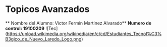 # Topicos Avanzados
** Nombre del Alumno: Victor Fermin Martinez Alvarado**
**Numero de control: 19100209**
![Tec] (https://upload.wikimedia.org/wikipedia/en/c/cd/Estudiantes_Tecnol%C3%B3gico_de_Nuevo_Laredo_Logo.png)
